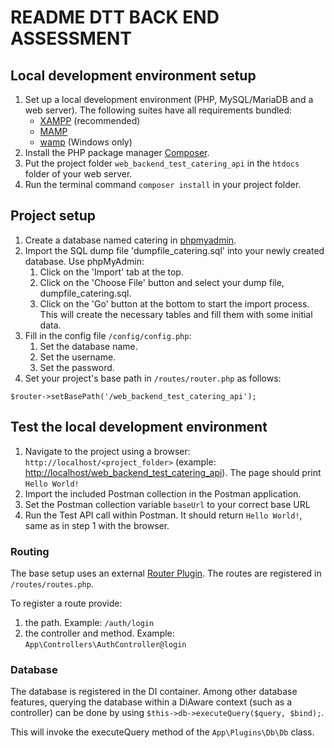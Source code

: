 # README DTT BACK END ASSESSMENT #

## Local development environment setup
1. Set up a local development environment (PHP, MySQL/MariaDB and a web server). The following suites have all requirements bundled: 
   - [XAMPP](https://www.apachefriends.org) (recommended)
   - [MAMP](https://www.mamp.info/en)
   - [wamp](https://www.wampserver.com/en) (Windows only)
2. Install the PHP package manager [Composer](https://getcomposer.org/).
3. Put the project folder `web_backend_test_catering_api` in the `htdocs` folder of your web server.
4. Run the terminal command `composer install` in your project folder.

## Project setup
1. Create a database named catering in [phpmyadmin](http://localhost/phpmyadmin).
2. Import the SQL dump file 'dumpfile_catering.sql' into your newly created database.
   Use phpMyAdmin:
    1. Click on the 'Import' tab at the top.
    2. Click on the 'Choose File' button and select your dump file, dumpfile_catering.sql.
    3. Click on the 'Go' button at the bottom to start the import process.
This will create the necessary tables and fill them 
with some initial data.
4. Fill in the config file `/config/config.php`:
    1. Set the database name.
    2. Set the username.
    3. Set the password.      
5. Set your project's base path in `/routes/router.php` as follows:

```
$router->setBasePath('/web_backend_test_catering_api');
```

## Test the local development environment
1. Navigate to the project using a browser: `http://localhost/<project_folder>` (example: [http://localhost/web_backend_test_catering_api](http://localhost/web_backend_test_catering_api)). The page should print `Hello World!`
2. Import the included Postman collection in the Postman application.
3. Set the Postman collection variable `baseUrl` to your correct base URL
4. Run the Test API call within Postman. It should return `Hello World!`, same as in step 1 with the browser.

### Routing
The base setup uses an external [Router Plugin](https://github.com/bramus/router). The routes are registered in `/routes/routes.php`.

To register a route provide:

1. the path. Example: `/auth/login`
2. the controller and method. Example: `App\Controllers\AuthController@login`

### Database
The database is registered in the DI container. Among other database features, querying the database within a DiAware context (such as a controller) can be done by using `$this->db->executeQuery($query, $bind);`.

This will invoke the executeQuery method of the `App\Plugins\Db\Db` class.

